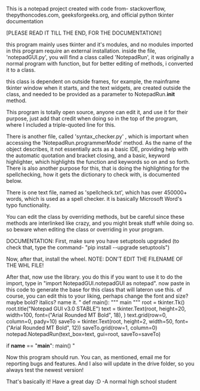 This is a notepad project created with code from-
stackoverflow,
thepythoncodes.com,
geeksforgeeks.org,
and official python tkinter documentation

[PLEASE READ IT TILL THE END, FOR THE DOCUMENTATION!]

this program mainly uses tkinter and it's modules, and no modules imported
in this program require an external installation.
inside the file, 'notepadGUI.py', you will find a class called 'NotepadRun',
it was originally a normal program with function, but for better editing of
methods, i converted it to a class.

this class is dependent on outside frames, for example, the mainframe
tkinter window when it starts, and the text widgets, are created outside
the class, and needed to be provided as a parameter to NotepadRun.__init__
method.

This program is totally open source, anyone can edit it, and use it for 
their purpose, just add that credit when doing so in the top of the program,
where I included a triple-quoted line for this.

There is another file, called 'syntax_checker.py' , which is important when
accessing the 'NotepadRun.programmerMode' method.
As the name of the object describes, it not essentially acts as a basic IDE,
providing help with the automatic quotation and bracket closing, and a basic,
keyword highlighter, which highlights the function and keywords so on and so
forth.
There is also another purpose for this, that is doing the highlighting for
the spellchecking, how it gets the dictionary to check with, is documented
below.

There is one text file, named as 'spellcheck.txt', which has over 450000+
words, which is used as a spell checker.
it is basically Microsoft Word's typo functionality.

You can edit the class by overriding methods, but be careful since these
methods are interlinked like crazy, and you might break stuff while doing so.
so beware when editing the class or overriding in your program.

DOCUMENTATION:
First, make sure you have setuptools upgraded (to check that, type the command- 
"pip install --upgrade setuptools")

Now, after that, install the wheel. NOTE: DON'T EDIT THE FILENAME OF THE WHL FILE!

After that, now use the library. you do this if you want to use it
to do the import, type in "import NotepadGUI.notepadGUI as notepad".
now paste in this code to generate the base for this class that will lateron use this.
of course, you can edit this to your liking, perhaps change the font and size? maybe bold? italics? name it.
"
def main():
    """ main """
    root = tkinter.Tk()
    root.title("Notepad GUI v3.0 STABLE")
    text = tkinter.Text(root, height=20, width=100,
                        font=("Arial Rounded MT Bold",
                              18), )
    text.grid(row=0, column=0, pady=10)
    saveTo = tkinter.Text(root, height=2, width=50,
                          font=("Arial Rounded MT Bold",
                                12))
    saveTo.grid(row=1, column=0)
    notepad.NotepadRun(text_box=text, gui=root, saveTo=saveTo)


if __name__ == "__main__":
    main()
"

Now this program should run. 
You can, as mentioned, email me for reporting bugs and features. 
And I also will update in the drive folder, so you always test the newest version!


That's basically it!
Have a great day :D
-A normal high school student
